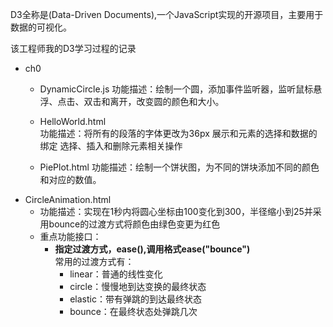 D3全称是(Data-Driven Documents),一个JavaScript实现的开源项目，主要用于数据的可视化。

该工程师我的D3学习过程的记录

- ch0
    - DynamicCircle.js
    功能描述：绘制一个圆，添加事件监听器，监听鼠标悬浮、点击、双击和离开，改变圆的颜色和大小。
    
    - HelloWorld.html<br/>
    功能描述：将所有的段落的字体更改为36px
              展示和元素的选择和数据的绑定
              选择、插入和删除元素相关操作

    - PiePlot.html
        功能描述：绘制一个饼状图，为不同的饼块添加不同的颜色和对应的数值。
- CircleAnimation.html
    - 功能描述：实现在1秒内将圆心坐标由100变化到300，半径缩小到25并采用bounce的过渡方式将颜色由绿色变更为红色
    - 重点功能接口：
        - **指定过渡方式，ease(),调用格式ease("bounce")**<br/>
        常用的过渡方式有：
            - linear：普通的线性变化
            - circle：慢慢地到达变换的最终状态
            - elastic：带有弹跳的到达最终状态
            - bounce：在最终状态处弹跳几次

